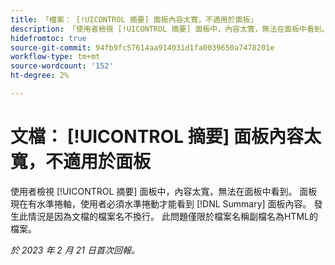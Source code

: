 ```yaml
---
title: 「檔案： [!UICONTROL 摘要] 面板內容太寬，不適用於面板」
description: 「使用者檢視 [!UICONTROL 摘要] 面板中，內容太寬，無法在面板中看到。 面板現在有水準捲軸，使用者必須水準捲動才能看到 [!DNL Summary] 面板內容。 發生此情況是因為文檔的檔案名不換行。 此問題僅限於檔案名稱副檔名為HTML的檔案。」
hidefromtoc: true
source-git-commit: 94fb9fc57614aa914031d1fa0039650a7478201e
workflow-type: tm+mt
source-wordcount: '152'
ht-degree: 2%

---
```



# 文檔： [!UICONTROL 摘要] 面板內容太寬，不適用於面板

使用者檢視 [!UICONTROL 摘要] 面板中，內容太寬，無法在面板中看到。 面板現在有水準捲軸，使用者必須水準捲動才能看到 [!DNL Summary] 面板內容。 發生此情況是因為文檔的檔案名不換行。 此問題僅限於檔案名稱副檔名為HTML的檔案。

_於 2023 年 2 月 21 日首次回報。_

